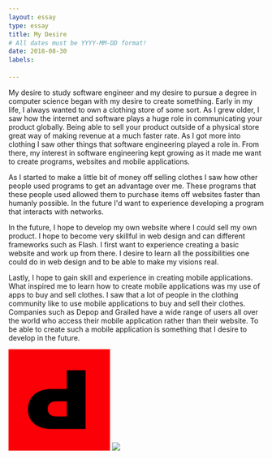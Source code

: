 ```yaml
---
layout: essay
type: essay
title: My Desire
# All dates must be YYYY-MM-DD format!
date: 2018-08-30
labels:

---
```


My desire to study software engineer and my desire to pursue a degree in computer science began with my desire to create something. Early in my life, I always wanted to own a clothing store of some sort. As I grew older, I saw how the internet and software plays a huge role in communicating your product globally. Being able to sell your product outside of a physical store great way of making revenue at a much faster rate. As I got more into clothing I saw other things that software engineering played a role in. From there, my interest in software engineering kept growing as it made me want to create programs, websites and mobile applications.

As I started to make a little bit of money off selling clothes I saw how other people used programs to get an advantage over me. These programs that these people used allowed them to purchase items off websites faster than humanly possible. In the future I'd want to experience developing a program that interacts with networks. 

In the future, I hope to develop my own website where I could sell my own product. I hope to become very skillful in web design and can different frameworks such as Flash. I first want to experience creating a basic website and work up from there. I desire to learn all the possibilities one could do in web design and to be able to make my visions real.

Lastly, I hope to gain skill and experience in creating mobile applications. What inspired me to learn how to create mobile applications was my use of apps to buy and sell clothes. I saw that a lot of people in the clothing community like to use mobile applications to buy and sell their clothes. Companies such as Depop and Grailed have a wide range of users all over the world who access their mobile application rather than their website. To be able to create such a mobile application is something that I desire to develop in the future.

<div class="ui small rounded images">
  <img class="ui image" src="../images/depop.png">
  <img class="ui image" src="../images/graileIcon.jpg">
</div>
